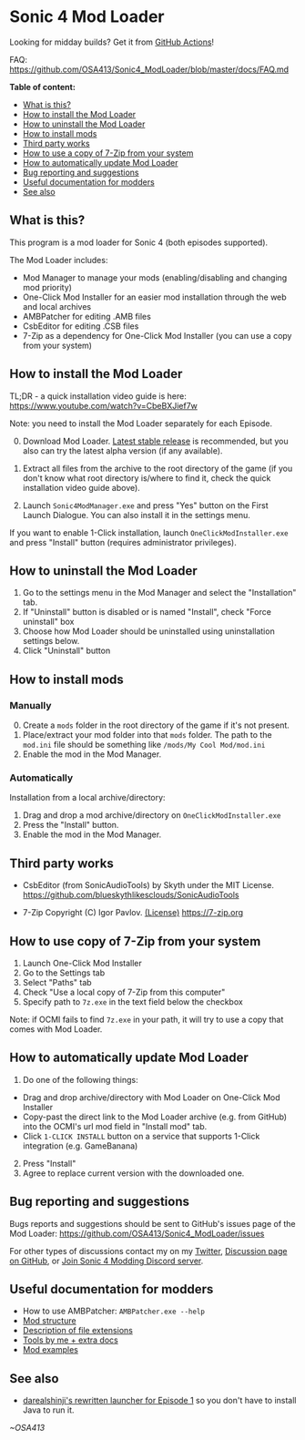 # Sonic 4 Mod Loader

Looking for midday builds? Get it from [GitHub Actions](https://github.com/OSA413/Sonic4_ModLoader/actions)!

FAQ: https://github.com/OSA413/Sonic4_ModLoader/blob/master/docs/FAQ.md

**Table of content:**
* [What is this?](#what-is-this)
* [How to install the Mod Loader](#how-to-install-the-mod-loader)
* [How to uninstall the Mod Loader](#how-to-uninstall-the-mod-loader)
* [How to install mods](#how-to-install-mods)
* [Third party works](#third-party-works)
* [How to use a copy of 7-Zip from your system](#third-party-works)
* [How to automatically update Mod Loader](#how-to-automatically-update-mod-loader)
* [Bug reporting and suggestions](#bug-reporting-and-suggestions)
* [Useful documentation for modders](#useful-documentation-for-modders)
* [See also](#see-also)

## What is this?

This program is a mod loader for Sonic 4 (both episodes supported).

The Mod Loader includes:
* Mod Manager to manage your mods (enabling/disabling and changing mod priority)
* One-Click Mod Installer for an easier mod installation through the web and local archives
* AMBPatcher for editing .AMB files
* CsbEditor for editing .CSB files
* 7-Zip as a dependency for One-Click Mod Installer (you can use a copy from your system)

## How to install the Mod Loader

TL;DR - a quick installation video guide is here: https://www.youtube.com/watch?v=CbeBXJief7w

Note: you need to install the Mod Loader separately for each Episode.

0. Download Mod Loader. [Latest stable release](https://github.com/OSA413/Sonic4_ModLoader/releases/latest) is recommended, but you also can try the latest alpha version (if any available).

1. Extract all files from the archive to the root directory of the game (if you don't know what root directory is/where to find it, check the quick installation video guide above).

2. Launch `Sonic4ModManager.exe` and press "Yes" button on the First Launch Dialogue. You can also install it in the settings menu.

If you want to enable 1-Click installation, launch `OneClickModInstaller.exe` and press "Install" button (requires administrator privileges).

## How to uninstall the Mod Loader

1. Go to the settings menu in the Mod Manager and select the "Installation" tab.
2. If "Uninstall" button is disabled or is named "Install", check "Force uninstall" box
3. Choose how Mod Loader should be uninstalled using uninstallation settings below.
4. Click "Uninstall" button

## How to install mods

### Manually

0. Create a `mods` folder in the root directory of the game if it's not present.
1. Place/extract your mod folder into that `mods` folder. The path to the `mod.ini` file should be something like `/mods/My Cool Mod/mod.ini`
2. Enable the mod in the Mod Manager.

### Automatically

Installation from a local archive/directory:
1. Drag and drop a mod archive/directory on `OneClickModInstaller.exe`
2. Press the "Install" button.
3. Enable the mod in the Mod Manager.

## Third party works

* CsbEditor (from SonicAudioTools) by Skyth under the MIT License.
https://github.com/blueskythlikesclouds/SonicAudioTools

* 7-Zip Copyright (C) Igor Pavlov.
[(License)](https://7-zip.org/license.txt)
https://7-zip.org

## How to use copy of 7-Zip from your system

1. Launch One-Click Mod Installer
2. Go to the Settings tab
3. Select "Paths" tab
4. Check "Use a local copy of 7-Zip from this computer"
5. Specify path to `7z.exe` in the text field below the checkbox

Note: if OCMI fails to find `7z.exe` in your path, it will try to use a copy that comes with Mod Loader.

## How to automatically update Mod Loader

1. Do one of the following things:
* Drag and drop archive/directory with Mod Loader on One-Click Mod Installer
* Copy-past the direct link to the Mod Loader archive (e.g. from GitHub) into the OCMI's url mod field in "Install mod" tab.
* Click `1-CLICK INSTALL` button on a service that supports 1-Click integration (e.g. GameBanana)
2. Press "Install"
3. Agree to replace current version with the downloaded one.

## Bug reporting and suggestions

Bugs reports and suggestions should be sent to GitHub's issues page of the Mod Loader:
https://github.com/OSA413/Sonic4_ModLoader/issues

For other types of discussions contact my on my [Twitter](https://twitter.com/OSA_413), [Discussion page on GitHub](https://github.com/OSA413/Sonic4_ModLoader/discussions), or [Join Sonic 4 Modding Discord server](https://discord.gg/WCp8BFyFxN).

## Useful documentation for modders
* How to use AMBPatcher: `AMBPatcher.exe --help`
* [Mod structure](https://github.com/OSA413/Sonic4_ModLoader/blob/master/docs/Mod%20structure.md)
* [Description of file extensions](https://github.com/OSA413/Sonic4_Tools/blob/master/docs/File%20description.md)
* [Tools by me + extra docs](https://github.com/OSA413/Sonic4_Tools)
* [Mod examples](https://github.com/OSA413/Sonic4_ModLoader_examples)

## See also

* [darealshinji's rewritten launcher for Episode 1](https://github.com/darealshinji/sonic-4-launcher) so you don't have to install Java to run it.

*~OSA413*

